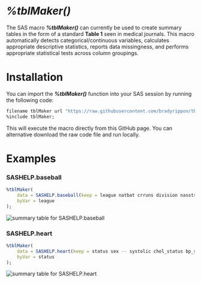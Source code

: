 # _%tblMaker()_

The SAS macro **_%tblMaker()_** can currently be used to create summary tables in the form of a standard **Table 1** seen in medical journals. This macro automatically detects categorical/continuous variables, calculates appropriate descriptive statistics, reports data missingness, and performs appropriate statistical tests across column groupings. 


# Installation
You can import the **_%tblMaker()_** function into your SAS session by running the following code:
```r
filename tblMaker url "https://raw.githubusercontent.com/bradyrippon/tblMaker/refs/heads/main/tblMaker.sas";
%include tblMaker;
```
This will execute the macro directly from this GitHub page. You can alternative download the raw code file and run locally. 


# Examples
### SASHELP.baseball
```r
%tblMaker(
	data = SASHELP.baseball(keep = league natbat crruns division nassts),
	byVar = league
);
```
![summary table for SASHELP.baseball](https://github.com/bradyrippon/tblMaker/blob/main/figures/tbl-baseball.png?raw=true)

### SASHELP.heart
```r
%tblMaker(
	data = SASHELP.heart(keep = status sex -- systolic chol_status bp_status),
	byVar = status
);
```
![summary table for SASHELP.heart](https://github.com/bradyrippon/tblMaker/blob/main/figures/tbl-heart.png?raw=true)


